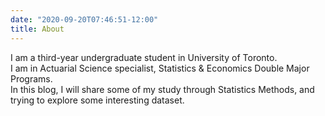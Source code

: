 ```yaml
---
date: "2020-09-20T07:46:51-12:00"
title: About
---
```


I am a third-year undergraduate student in University of Toronto.\
I am in Actuarial Science specialist, Statistics & Economics Double Major Programs.\
In this blog, I will share some of my study through Statistics Methods, and trying to explore some interesting dataset.